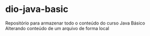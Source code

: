 # dio-java-basic
Repositório para armazenar todo o conteúdo do curso Java Básico
Alterando conteúdo de um arquivo de forma local
